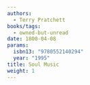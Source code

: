 ```yaml
---
authors:
  - Terry Pratchett
books/tags:
  - owned-but-unread
date: 1800-04-08
params:
  isbn13: "9780552140294"
  year: "1995"
title: Soul Music
weight: 1
---
```


<!--more-->
